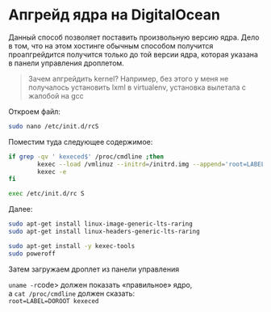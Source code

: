 # Апгрейд ядра на DigitalOcean

Данный способ позволяет поставить произвольную версию ядра. Дело в том, что на этом хостинге обычным способом получится проапгрейдится получится только до той версии ядра, которая указана в панели управления дроплетом.

> Зачем апгрейдить kernel? Например, без этого у меня не получалось установить lxml в virtualenv, установка вылетала с жалобой на gcc  

Откроем файл:  
```bash  
sudo nano /etc/init.d/rcS  
```

Поместим туда следующее содержимое:  
```bash  
if grep -qv ' kexeced$' /proc/cmdline ;then
        kexec --load /vmlinuz --initrd=/initrd.img --append='root=LABEL=DOROOT kexeced' &&
        kexec -e  
fi

exec /etc/init.d/rc S  
```

Далее:  
```bash  
sudo apt-get install linux-image-generic-lts-raring  
sudo apt-get install linux-headers-generic-lts-raring

sudo apt-get install -y kexec-tools  
sudo poweroff  
```

Затем загружаем дроплет из панели управления

<code>uname -r</code>code> должен показать «правильное» ядро,  
а <code>cat /proc/cmdline</code> должен сказать:  
<code>root=LABEL=DOROOT kexeced</code>
